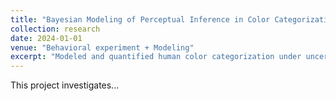 ```yaml
---
title: "Bayesian Modeling of Perceptual Inference in Color Categorization"
collection: research
date: 2024-01-01
venue: "Behavioral experiment + Modeling"
excerpt: "Modeled and quantified human color categorization under uncertainty with Bayesian inference"
---
```

This project investigates...
